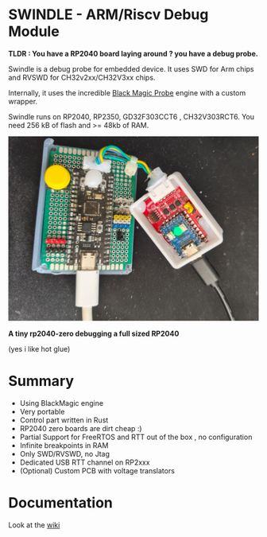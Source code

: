 
SWINDLE - ARM/Riscv Debug Module
=====

**TLDR : You have a RP2040 board laying around ? you have a debug probe.**

Swindle is a debug probe for embedded device. It uses SWD for Arm chips and RVSWD for CH32v2xx/CH32V3xx chips.

Internally, it uses the incredible [Black Magic Probe](https://black-magic.org/index.html) engine with a custom wrapper.

Swindle runs on RP2040, RP2350, GD32F303CCT6 , CH32V303RCT6. You need 256 kB of flash and >= 48kb of RAM.


![screenshot](assets/web/swindle_demo2.png?raw=true "front")

**A tiny rp2040-zero debugging a full sized RP2040**

(yes i like hot glue)

Summary
=====
- Using BlackMagic engine
- Very portable
- Control part written in Rust
- RP2040 zero boards are dirt cheap :)
- Partial Support for FreeRTOS and RTT out of the box , no configuration
- Infinite breakpoints in RAM
- Only SWD/RVSWD, no Jtag
- Dedicated USB RTT channel on RP2xxx
- (Optional) Custom PCB with voltage translators



Documentation
==============

Look at the [wiki](https://github.com/mean00/swindle/wiki)
   
   
